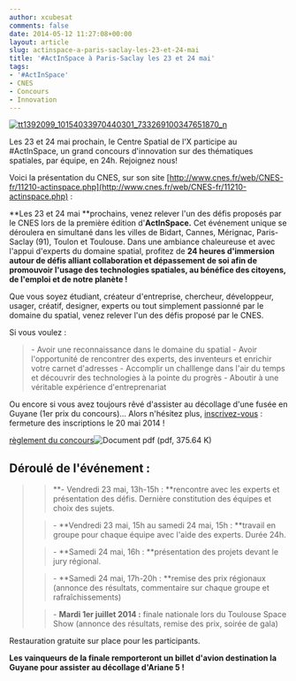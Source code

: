 ```yaml
---
author: xcubesat
comments: false
date: 2014-05-12 11:27:08+00:00
layout: article
slug: actinspace-a-paris-saclay-les-23-et-24-mai
title: '#ActInSpace à Paris-Saclay les 23 et 24 mai'
tags:
- '#ActInSpace'
- CNES
- Concours
- Innovation
---
```


[![tt1392099_10154033970440301_733269100347651870_n](http://xspacecenter.files.wordpress.com/2014/05/tt1392099_10154033970440301_733269100347651870_n.jpg)](http://xspacecenter.files.wordpress.com/2014/05/tt1392099_10154033970440301_733269100347651870_n.jpg)



Les 23 et 24 mai prochain, le Centre Spatial de l'X participe au #ActInSpace, un grand concours d'innovation sur des thématiques spatiales, par équipe, en 24h. Rejoignez nous!

Voici la présentation du CNES, sur son site [http://www.cnes.fr/web/CNES-fr/11210-actinspace.php](http://www.cnes.fr/web/CNES-fr/11210-actinspace.php) :





**Les 23 et 24 mai **prochains, venez relever l'un des défis proposés par le CNES lors de la première édition d'**ActInSpace.** Cet événement unique se déroulera en simultané dans les villes de Bidart, Cannes, Mérignac, Paris-Saclay (91), Toulon et Toulouse. Dans une ambiance chaleureuse et avec l'appui d'experts du domaine spatial, profitez de **24 heures d'immersion autour de défis alliant collaboration et dépassement de soi afin de promouvoir l'usage des technologies spatiales, au bénéfice des citoyens, de l'emploi et de notre planète !**


Que vous soyez étudiant, créateur d'entreprise, chercheur, développeur, usager, créatif, designer, experts ou tout simplement passionné par le domaine du spatial, venez relever l'un des défis proposé par le CNES.

Si vous voulez :


<blockquote>- Avoir une reconnaissance dans le domaine du spatial
- Avoir l'opportunité de rencontrer des experts, des inventeurs et enrichir votre carnet d'adresses
- Accomplir un challlenge dans l'air du temps et découvrir des technologies à la pointe du progrès
- Aboutir à une véritable expérience d'entreprenariat</blockquote>




Ou encore si vous avez toujours rêvé d'assister au décollage d'une fusée en Guyane (1er prix du concours)...
Alors n'hésitez plus, [inscrivez-vous](http://www.cnes.fr/web/CNES-fr/11212-actinspace-inscriptions.php) : fermeture des inscriptions le 20 mai 2014 !










[règlement du concours](http://www.cnes.fr/automne_modules_files/standard/public/p11210_53698af90e3360b80a7504e7cb7a4821Reglement_concours_CNES_v5-2.pdf)![Document pdf](http://www.cnes.fr/automne_modules_files/standard/icons/pdf.gif) (pdf, 375.64 K)






## Déroulé de l'événement :







<blockquote>

> 
> **- Vendredi 23 mai, 13h-15h : **rencontre avec les experts et présentation des défis. Dernière constitution des équipes et choix des sujets.
> 
> 

> 
> - **Vendredi 23 mai, 15h au samedi 24 mai, 15h : **travail en groupe pour chaque équipe avec l'aide des experts. Durée 24h.
> 
> 

> 
> - **Samedi 24 mai, 16h : **présentation des projets devant le jury régional.
> 
> 

> 
> - **Samedi 24 mai, 17h-20h : **remise des prix régionaux (annonce des résultats, commentaire sur chaque groupe et rafraîchissements)
> 
> 

> 
> - **Mardi 1er juillet 2014 :** finale nationale lors du Toulouse Space Show (annonce des résultats, remise des prix, soirée de gala)
> 
> 
</blockquote>




Restauration gratuite sur place pour les participants.




**Les vainqueurs de la finale remporteront un billet d'avion destination la Guyane pour assister au décollage d'Ariane 5 !**




